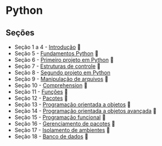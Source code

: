 # Python

## Seções
   * Seção 1 a 4 - [Introdução](https://github.com/lfnd0/Python/tree/master/secao1-4_introducao) :file_folder:
   * Seção 5 - [Fundamentos Python](https://github.com/lfnd0/Python/tree/master/secao5_fundamentos_python) :file_folder:
   * Seção 6 - [Primeiro projeto em Python](https://github.com/lfnd0/Python/tree/master/secao6_primeiro_projeto_python) :file_folder:
   * Seção 7 - [Estruturas de controle](https://github.com/lfnd0/Python/tree/master/secao7_estruturas_controle) :file_folder:
   * Seção 8 - [Segundo projeto em Python](https://github.com/lfnd0/Python/tree/master/secao8_segundo_projeto_python)
   * Seção 9 - [Manipulação de arquivos](https://github.com/lfnd0/Python/tree/master/secao9_manipulacao_arquivos) :file_folder:
   * Seção 10 - [Comprehension](https://github.com/lfnd0/Python/tree/master/secao10_comprehension) :file_folder:
   * Seção 11 - [Funções](https://github.com/lfnd0/Python/tree/master/secao11_funcoes) :file_folder:
   * Seção 12 - [Pacotes](https://github.com/lfnd0/Python/tree/master/secao12_pacotes) :file_folder:
   * Seção 13 - [Programação orientada a objetos](https://github.com/lfnd0/Python/tree/master/secao13_programacao_orientada_objetos) :file_folder:
   * Seção 14 - [Programação orientada a objetos avançada](https://github.com/lfnd0/Python/tree/master/secao14_programacao_orientada_objetos_avancada) :file_folder:
   * Seção 15 - [Programação funcional](https://github.com/lfnd0/Python/tree/master/secao15_programacao_funcional) :file_folder:
   * Seção 16 - [Gerenciamento de pacotes](https://github.com/lfnd0/Python/tree/master/secao16_gerenciamento_pacotes) :file_folder:
   * Seção 17 - [Isolamento de ambientes](https://github.com/lfnd0/Python/tree/master/secao17_isolamento_ambientes) :file_folder:
   * Seção 18 - [Banco de dados](https://github.com/lfnd0/Python/tree/master/secao18_banco_dados) :file_folder: